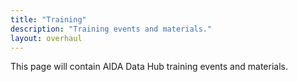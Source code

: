 ```yaml
---
title: "Training"
description: "Training events and materials."
layout: overhaul
---
```

This page will contain AIDA Data Hub training events and materials.
